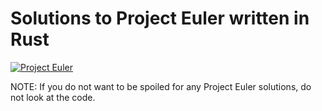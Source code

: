 # Solutions to Project Euler written in Rust

[![Project Euler](https://projecteuler.net/profile/benweedon.png)](https://projecteuler.net/)

NOTE: If you do not want to be spoiled for any Project Euler solutions, do not look at the code.
